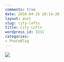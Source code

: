```yaml
---
comments: true
date: 2010-04-25 20:14:20
layout: post
slug: city-lofts
title: City Lofts
wordpress_id: 3231
categories:
- PhotoBlog
---
```


![](http://ryanfitzer.com/main/wp-content/uploads/2010/04/2010-04-12-at-15-32-54-1.jpg)
